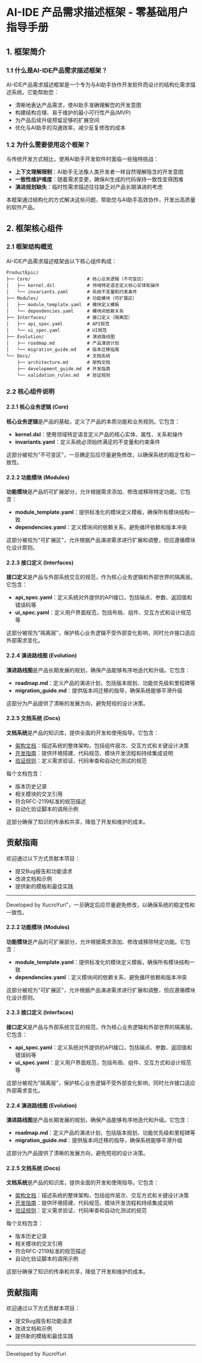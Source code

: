 # AI-IDE 产品需求描述框架 - 零基础用户指导手册

## 1. 框架简介

### 1.1 什么是AI-IDE产品需求描述框架？

AI-IDE产品需求描述框架是一个专为与AI助手协作开发软件而设计的结构化需求描述系统。它能帮助您：

- 清晰地表达产品需求，使AI助手准确理解您的开发意图
- 构建结构合理、易于维护的最小可行性产品(MVP)
- 为产品后续升级预留足够的扩展空间
- 优化与AI助手的沟通效率，减少反复修改的成本

### 1.2 为什么需要使用这个框架？

与传统开发方式相比，使用AI助手开发软件时面临一些独特挑战：

- **上下文理解限制**：AI助手无法像人类开发者一样自然理解隐含的开发意图
- **一致性维护难度**：随着需求变更，确保AI生成的代码保持一致性变得困难
- **演进规划缺失**：临时性需求描述往往缺乏对产品长期演进的考虑

本框架通过结构化的方式解决这些问题，帮助您与AI助手高效协作，开发出高质量的软件产品。

## 2. 框架核心组件

### 2.1 框架结构概览

AI-IDE产品需求描述框架由以下核心组件构成：

```
ProductEpic/
├── Core/                     # 核心业务逻辑（不可变区）
│   ├── kernel.dsl            # 领域特定语言定义核心实体和操作
│   └── invariants.yaml       # 系统不变量和约束条件
├── Modules/                  # 功能模块（可扩展区）
│   ├── module_template.yaml  # 模块定义模板
│   └── dependencies.yaml     # 模块间依赖关系
├── Interfaces/               # 接口定义（隔离层）
│   ├── api_spec.yaml         # API规范
│   └── ui_spec.yaml          # UI规范
├── Evolution/                # 演进路线图
│   ├── roadmap.md            # 产品演进计划
│   └── migration_guide.md    # 版本迁移指南
└── Docs/                     # 文档系统
    ├── architecture.md       # 架构文档
    ├── development_guide.md  # 开发指南
    └── validation_rules.md   # 验证规则
```

### 2.2 核心组件说明

#### 2.2.1 核心业务逻辑 (Core)

**核心业务逻辑**是产品的基础，定义了产品的本质功能和业务规则。它包含：

- **kernel.dsl**：使用领域特定语言定义产品的核心实体、属性、关系和操作
- **invariants.yaml**：定义系统必须始终满足的不变量和约束条件

这部分被视为"不可变区"，一旦确定后应尽量避免修改，以确保系统的稳定性和一致性。

#### 2.2.2 功能模块 (Modules)

**功能模块**是产品的可扩展部分，允许根据需求添加、修改或移除特定功能。它包含：

- **module_template.yaml**：提供标准化的模块定义模板，确保所有模块结构一致
- **dependencies.yaml**：定义模块间的依赖关系，避免循环依赖和版本冲突

这部分被视为"可扩展区"，允许根据产品演进需求进行扩展和调整，但应遵循模块化设计原则。

#### 2.2.3 接口定义 (Interfaces)

**接口定义**是产品与外部系统交互的规范，作为核心业务逻辑和外部世界的隔离层。它包含：

- **api_spec.yaml**：定义系统对外提供的API接口，包括端点、参数、返回值和错误码等
- **ui_spec.yaml**：定义用户界面规范，包括布局、组件、交互方式和设计规范等

这部分被视为"隔离层"，保护核心业务逻辑不受外部变化影响，同时允许接口适应外部需求变化。

#### 2.2.4 演进路线图 (Evolution)

**演进路线图**是产品长期发展的规划，确保产品能够有序地迭代和升级。它包含：

- **roadmap.md**：定义产品的演进计划，包括版本规划、功能优先级和里程碑等
- **migration_guide.md**：提供版本间迁移的指导，确保系统能够平滑升级

这部分为产品提供了清晰的发展方向，避免短视的设计决策。

#### 2.2.5 文档系统 (Docs)

**文档系统**是产品的知识库，提供全面的开发和使用指导。它包含：

- [架构文档](../Docs/architecture.md)：描述系统的整体架构，包括组件层次、交互方式和关键设计决策
- [开发指南](../Docs/development_guide.md)：提供环境搭建、代码规范、模块开发流程和持续集成说明
- [验证规则](../Docs/validation_rules.md)：定义需求验证、代码审查和自动化测试的规范

每个文档包含：
- 版本历史记录
- 相关模块的交叉引用
- 符合RFC-2119标准的规范描述
- 自动化验证脚本的调用示例

这部分确保了知识的传承和共享，降低了开发和维护的成本。

## 贡献指南

欢迎通过以下方式贡献本项目：

- 提交Bug报告和功能请求
- 改进文档和示例
- 提供新的模板和最佳实践

---
Developed by XucroYuri"，一旦确定后应尽量避免修改，以确保系统的稳定性和一致性。

#### 2.2.2 功能模块 (Modules)

**功能模块**是产品的可扩展部分，允许根据需求添加、修改或移除特定功能。它包含：

- **module_template.yaml**：提供标准化的模块定义模板，确保所有模块结构一致
- **dependencies.yaml**：定义模块间的依赖关系，避免循环依赖和版本冲突

这部分被视为"可扩展区"，允许根据产品演进需求进行扩展和调整，但应遵循模块化设计原则。

#### 2.2.3 接口定义 (Interfaces)

**接口定义**是产品与外部系统交互的规范，作为核心业务逻辑和外部世界的隔离层。它包含：

- **api_spec.yaml**：定义系统对外提供的API接口，包括端点、参数、返回值和错误码等
- **ui_spec.yaml**：定义用户界面规范，包括布局、组件、交互方式和设计规范等

这部分被视为"隔离层"，保护核心业务逻辑不受外部变化影响，同时允许接口适应外部需求变化。

#### 2.2.4 演进路线图 (Evolution)

**演进路线图**是产品长期发展的规划，确保产品能够有序地迭代和升级。它包含：

- **roadmap.md**：定义产品的演进计划，包括版本规划、功能优先级和里程碑等
- **migration_guide.md**：提供版本间迁移的指导，确保系统能够平滑升级

这部分为产品提供了清晰的发展方向，避免短视的设计决策。

#### 2.2.5 文档系统 (Docs)

**文档系统**是产品的知识库，提供全面的开发和使用指导。它包含：

- [架构文档](../Docs/architecture.md)：描述系统的整体架构，包括组件层次、交互方式和关键设计决策
- [开发指南](../Docs/development_guide.md)：提供环境搭建、代码规范、模块开发流程和持续集成说明
- [验证规则](../Docs/validation_rules.md)：定义需求验证、代码审查和自动化测试的规范

每个文档包含：
- 版本历史记录
- 相关模块的交叉引用
- 符合RFC-2119标准的规范描述
- 自动化验证脚本的调用示例

这部分确保了知识的传承和共享，降低了开发和维护的成本。

## 贡献指南

欢迎通过以下方式贡献本项目：

- 提交Bug报告和功能请求
- 改进文档和示例
- 提供新的模板和最佳实践

---
Developed by XucroYuri